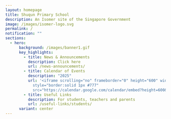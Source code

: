 ```yaml
---
layout: homepage
title: Shuqun Primary School
description: An Isomer site of the Singapore Government
image: /images/isomer-logo.svg
permalink: /
notification: ""
sections:
  - hero:
      background: /images/banner1.gif
      key_highlights:
        - title: News & Announcements
          description: Click here
          url: /news-announcements/
        - title: Calendar of Events
          description: "2025"
          url: '<iframe scrolling="no" frameborder="0" height="600" width="800"
            style="border:solid 1px #777"
            src="https://calendar.google.com/calendar/embed?height=600&wkst=1&ctz=Asia%2FSingapore&showPrint=0&src=c3Fwc0Btb2UuZWR1LnNn&src=ZW4uc2luZ2Fwb3JlI2hvbGlkYXlAZ3JvdXAudi5jYWxlbmRhci5nb29nbGUuY29t&color=%23F6BF26&color=%234285F4"></iframe>'
        - title: Useful Links
          description: For students, teachers and parents
          url: /useful-links/students/
      variant: center
---
```

